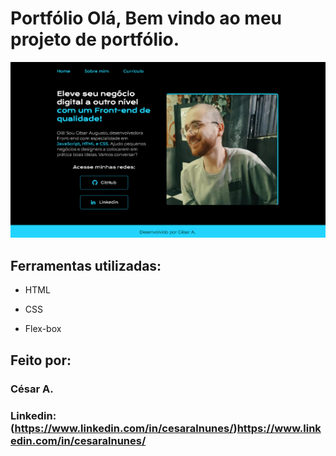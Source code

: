 
# Portfólio Olá, Bem vindo ao meu projeto de portfólio.

![image](/assets/placeholder.png)

## Ferramentas utilizadas:

* HTML

* CSS

* Flex-box

## Feito por:

### César A.

### Linkedin: (https://www.linkedin.com/in/cesaralnunes/)https://www.linkedin.com/in/cesaralnunes/
